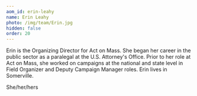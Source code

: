 ```yaml
---
aom_id: erin-leahy
name: Erin Leahy
photo: /img/team/Erin.jpg
hidden: false
order: 20
---
```

Erin is the Organizing Director for Act on Mass. She began her career in the public sector as a paralegal at the U.S. Attorney's Office. Prior to her role at Act on Mass, she worked on campaigns at the national and state level in Field Organizer and Deputy Campaign Manager roles. Erin lives in Somerville. 


She/her/hers